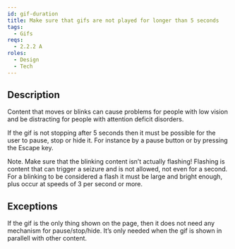 ```yaml
---
id: gif-duration
title: Make sure that gifs are not played for longer than 5 seconds
tags:
  - Gifs
reqs:
  - 2.2.2 A
roles:
  - Design
  - Tech
---
```


## Description

Content that moves or blinks can cause problems for people with low vision and be distracting for people with attention deficit disorders.

If the gif is not stopping after 5 seconds then it must be possible for the user to pause, stop or hide it. For instance by a pause button or by pressing the Escape key.

Note. Make sure that the blinking content isn’t actually flashing! Flashing is content that can trigger a seizure and is not allowed, not even for a second. For a blinking to be considered a flash it must be large and bright enough, plus occur at speeds of 3 per second or more.

## Exceptions

If the gif is the only thing shown on the page, then it does not need any mechanism for pause/stop/hide. It’s only needed when the gif is shown in parallell with other content.

